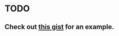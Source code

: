 # TODO
## Check out [this gist](https://gist.github.com/Matthias1590/44b1d13ebe13f22a3fb79e6066f115e2) for an example.
